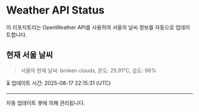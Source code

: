 
# Weather API Status

이 리포지토리는 OpenWeather API를 사용하여 서울의 날씨 정보를 자동으로 업데이트합니다.

## 현재 서울 날씨
> 서울의 현재 날씨: broken clouds, 온도: 25.91°C, 습도: 96%

⏳ 업데이트 시간: 2025-08-17 22:15:31 (UTC)

---
자동 업데이트 봇에 의해 관리됩니다.
